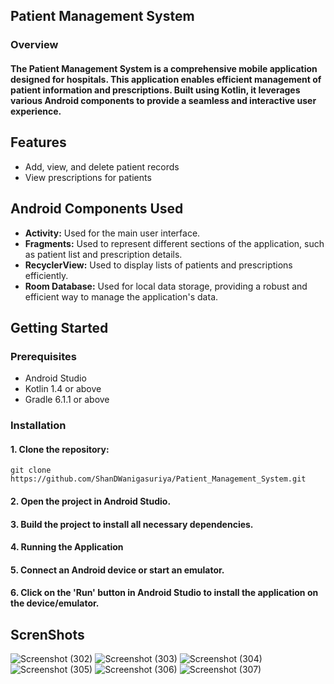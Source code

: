 ## Patient Management System
### Overview
#### The Patient Management System is a comprehensive mobile application designed for hospitals. This application enables efficient management of patient information and prescriptions. Built using Kotlin, it leverages various Android components to provide a seamless and interactive user experience.

## Features
* Add, view, and delete patient records
* View prescriptions for patients

## Android Components Used
* **Activity:** Used for the main user interface.
* **Fragments:** Used to represent different sections of the application, such as patient list and prescription details.
* **RecyclerView:** Used to display lists of patients and prescriptions efficiently.
* **Room Database:** Used for local data storage, providing a robust and efficient way to manage the application's data.

## Getting Started
### Prerequisites
* Android Studio
* Kotlin 1.4 or above
* Gradle 6.1.1 or above

### Installation
#### 1. Clone the repository:
```
git clone https://github.com/ShanDWanigasuriya/Patient_Management_System.git
```
#### 2. Open the project in Android Studio.
#### 3. Build the project to install all necessary dependencies.
#### 4. Running the Application
#### 5. Connect an Android device or start an emulator.
#### 6. Click on the 'Run' button in Android Studio to install the application on the device/emulator.

## ScrenShots
![Screenshot (302)](https://github.com/ShanDWanigasuriya/Patient_Management_System/assets/167173791/977bac5e-1d66-42a1-b698-301594513afb)
![Screenshot (303)](https://github.com/ShanDWanigasuriya/Patient_Management_System/assets/167173791/34825342-e88a-4c24-85d8-12cf13d8001a)
![Screenshot (304)](https://github.com/ShanDWanigasuriya/Patient_Management_System/assets/167173791/35ad2254-5ec2-4710-972e-cc428d2a7842)
![Screenshot (305)](https://github.com/ShanDWanigasuriya/Patient_Management_System/assets/167173791/a9209636-d196-4097-8d5f-09a509369c4d)
![Screenshot (306)](https://github.com/ShanDWanigasuriya/Patient_Management_System/assets/167173791/20baa07c-d98a-4fe6-bf4a-7d39df50e25b)
![Screenshot (307)](https://github.com/ShanDWanigasuriya/Patient_Management_System/assets/167173791/e892f3d5-aa78-4aa9-83dc-1f8c663a91bc)
